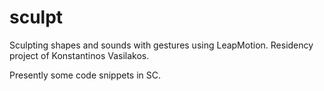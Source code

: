 sculpt
======

Sculpting shapes and sounds with gestures using LeapMotion.
Residency project of Konstantinos Vasilakos.

Presently some code snippets in SC.
